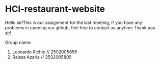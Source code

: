 # HCI-restaurant-website
Hello sir!This is our assignment for the last meeting, if you have any problems in opening our github, feel free to contact us anytime
Thank you sir!

Group name:
1. Leonardo Richie // 2502005856
2. Raissa Azaria // 2502005805
